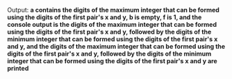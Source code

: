 Output: **a contains the digits of the maximum integer that can be formed using the digits of the first pair's x and y, b is empty, f is 1, and the console output is the digits of the maximum integer that can be formed using the digits of the first pair's x and y, followed by the digits of the minimum integer that can be formed using the digits of the first pair's x and y, and the digits of the maximum integer that can be formed using the digits of the first pair's x and y, followed by the digits of the minimum integer that can be formed using the digits of the first pair's x and y are printed**